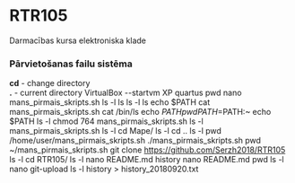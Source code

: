 # RTR105
Darmacības kursa elektroniska klade
### Pārvietošanas failu sistēma  
**cd** - change directory  
**.** - current directory
VirtualBox --startvm XP
quartus
pwd
nano mans_pirmais_skripts.sh
ls -l
ls
ls -l
ls
echo $PATH
cat mans_pirmais_skripts.sh 
cat /bin/ls
echo $PATH
pwd
PATH=$PATH:~
echo $PATH
ls -l
chmod 764 mans_pirmais_skripts.sh 
ls -l
mans_pirmais_skripts.sh 
ls -l
cd Mape/
ls -l
cd ..
ls -l
pwd
/home/user/mans_pirmais_skripts.sh 
./mans_pirmais_skripts.sh 
pwd
~/mans_pirmais_skripts.sh 
git clone https://github.com/Serzh2018/RTR105
ls -l
cd RTR105/
ls -l
nano README.md 
history
nano README.md 
pwd
ls -l
nano git-upload 
ls -l
history > history_20180920.txt

